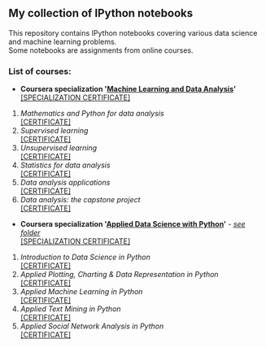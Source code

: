 ## My collection of IPython notebooks
This repository contains IPython notebooks covering various data science and machine learning problems.  
Some notebooks are assignments from online courses.  
  
### List of courses:  
* **Coursera specialization '[Machine Learning and Data Analysis](https://www.coursera.org/specializations/machine-learning-data-analysis)'**  
[[SPECIALIZATION CERTIFICATE]](https://github.com/Lenferdetroud/misc/blob/master/mipt_certificate_spec.pdf)  

1. *Mathematics and Python for data analysis*  
[[CERTIFICATE]](https://github.com/Lenferdetroud/misc/blob/master/mipt_certificate_1.pdf)  
2. *Supervised learning*  
[[CERTIFICATE]](https://github.com/Lenferdetroud/misc/blob/master/mipt_certificate_2.pdf)  
3. *Unsupervised learning*  
[[CERTIFICATE]](https://github.com/Lenferdetroud/misc/blob/master/mipt_certificate_3.pdf)  
4. *Statistics for data analysis*  
[[CERTIFICATE]](https://github.com/Lenferdetroud/misc/blob/master/mipt_certificate_4.pdf)  
5. *Data analysis applications*  
[[CERTIFICATE]](https://github.com/Lenferdetroud/misc/blob/master/mipt_certificate_5.pdf)  
6. *Data analysis: the capstone project*  
[[CERTIFICATE]](https://github.com/Lenferdetroud/misc/blob/master/mipt_certificate_6.pdf)  
  
  
* **Coursera specialization '[Applied Data Science with Python](https://www.coursera.org/specializations/data-science-python)'** - *[see folder](https://github.com/Lenferdetroud/ipython-notebooks/tree/master/%D0%90pplied%20Data%20Science%20with%20Python)*  
[[SPECIALIZATION CERTIFICATE]](https://github.com/Lenferdetroud/misc/blob/master/michigan_certificate_spec.pdf)  

1. *Introduction to Data Science in Python*  
[[CERTIFICATE]](https://github.com/Lenferdetroud/misc/blob/master/michigan_certificate_1.pdf)  
2. *Applied Plotting, Charting & Data Representation in Python*  
[[CERTIFICATE]](https://github.com/Lenferdetroud/misc/blob/master/michigan_certificate_2.pdf)  
3. *Applied Machine Learning in Python*  
[[CERTIFICATE]](https://github.com/Lenferdetroud/misc/blob/master/michigan_certificate_3.pdf)  
4. *Applied Text Mining in Python*  
[[CERTIFICATE]](https://github.com/Lenferdetroud/misc/blob/master/michigan_certificate_4.pdf)  
5. *Applied Social Network Analysis in Python*  
[[CERTIFICATE]](https://github.com/Lenferdetroud/misc/blob/master/michigan_certificate_5.pdf)  
